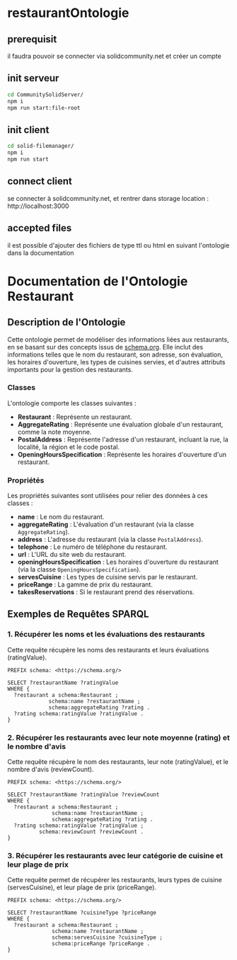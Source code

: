 # restaurantOntologie

## prerequisit
il faudra pouvoir se connecter via solidcommunity.net et créer un compte

## init serveur

```bash
cd CommunitySolidServer/
npm i
npm run start:file-root
```

## init client

```bash
cd solid-filemanager/
npm i
npm run start
```

## connect client
se connecter à solidcommunity.net, et rentrer dans storage location : http://localhost:3000

## accepted files
il est possible d'ajouter des fichiers de type ttl ou html en suivant l'ontologie dans la documentation



# Documentation de l'Ontologie Restaurant

## Description de l'Ontologie

Cette ontologie permet de modéliser des informations liées aux restaurants, en se basant sur des concepts issus de [schema.org](https://schema.org/). Elle inclut des informations telles que le nom du restaurant, son adresse, son évaluation, les horaires d'ouverture, les types de cuisines servies, et d'autres attributs importants pour la gestion des restaurants.

### Classes

L'ontologie comporte les classes suivantes :

- **Restaurant** : Représente un restaurant.
- **AggregateRating** : Représente une évaluation globale d'un restaurant, comme la note moyenne.
- **PostalAddress** : Représente l'adresse d'un restaurant, incluant la rue, la localité, la région et le code postal.
- **OpeningHoursSpecification** : Représente les horaires d'ouverture d'un restaurant.
  
### Propriétés

Les propriétés suivantes sont utilisées pour relier des données à ces classes :

- **name** : Le nom du restaurant.
- **aggregateRating** : L'évaluation d'un restaurant (via la classe `AggregateRating`).
- **address** : L'adresse du restaurant (via la classe `PostalAddress`).
- **telephone** : Le numéro de téléphone du restaurant.
- **url** : L'URL du site web du restaurant.
- **openingHoursSpecification** : Les horaires d'ouverture du restaurant (via la classe `OpeningHoursSpecification`).
- **servesCuisine** : Les types de cuisine servis par le restaurant.
- **priceRange** : La gamme de prix du restaurant.
- **takesReservations** : Si le restaurant prend des réservations.

## Exemples de Requêtes SPARQL

### 1. Récupérer les noms et les évaluations des restaurants

Cette requête récupère les noms des restaurants et leurs évaluations (ratingValue).

```sparql
PREFIX schema: <https://schema.org/>

SELECT ?restaurantName ?ratingValue
WHERE {
  ?restaurant a schema:Restaurant ;
             schema:name ?restaurantName ;
             schema:aggregateRating ?rating .
  ?rating schema:ratingValue ?ratingValue .
}
```

### 2. Récupérer les restaurants avec leur note moyenne (rating) et le nombre d'avis

Cette requête récupère le nom des restaurants, leur note (ratingValue), et le nombre d'avis (reviewCount).

```sparql
PREFIX schema: <https://schema.org/>

SELECT ?restaurantName ?ratingValue ?reviewCount
WHERE {
  ?restaurant a schema:Restaurant ;
              schema:name ?restaurantName ;
              schema:aggregateRating ?rating .
  ?rating schema:ratingValue ?ratingValue ;
          schema:reviewCount ?reviewCount .
}
```
### 3. Récupérer les restaurants avec leur catégorie de cuisine et leur plage de prix

Cette requête permet de récupérer les restaurants, leurs types de cuisine (servesCuisine), et leur plage de prix (priceRange).

```sparql
PREFIX schema: <https://schema.org/>

SELECT ?restaurantName ?cuisineType ?priceRange
WHERE {
  ?restaurant a schema:Restaurant ;
              schema:name ?restaurantName ;
              schema:servesCuisine ?cuisineType ;
              schema:priceRange ?priceRange .
}
```
